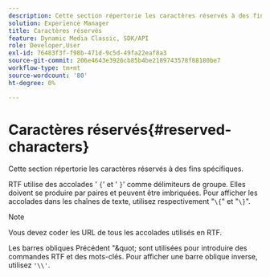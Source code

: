 ```yaml
---
description: Cette section répertorie les caractères réservés à des fins spécifiques.
solution: Experience Manager
title: Caractères réservés
feature: Dynamic Media Classic, SDK/API
role: Developer,User
exl-id: 76483f3f-f98b-471d-9c5d-49fa22eaf8a3
source-git-commit: 206e4643e3926cb85b4be2189743578f88180be7
workflow-type: tm+mt
source-wordcount: '80'
ht-degree: 0%

---
```


# Caractères réservés{#reserved-characters}

Cette section répertorie les caractères réservés à des fins spécifiques.

RTF utilise des accolades &#39; `{`&#39; et &#39; `}`&#39; comme délimiteurs de groupe. Elles doivent se produire par paires et peuvent être imbriquées. Pour afficher les accolades dans les chaînes de texte, utilisez respectivement &quot;`\{`&quot; et &quot;`\}`&quot;.

>[!NOTE]
>
>Vous devez coder les URL de tous les accolades utilisés en RTF.

Les barres obliques Précédent &quot;\&quot; sont utilisées pour introduire des commandes RTF et des mots-clés. Pour afficher une barre oblique inverse, utilisez `'\\'`.
